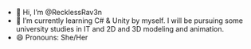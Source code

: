 - 👋 Hi, I’m @RecklessRav3n
- 🌱 I’m currently learning C# & Unity by myself. I will be pursuing some university studies in IT and 2D and 3D modeling and animation.
- 😄 Pronouns: She/Her
